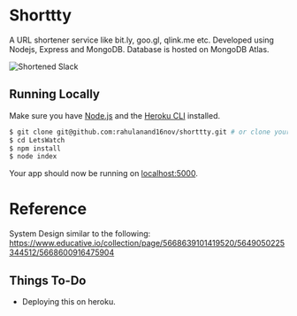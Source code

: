 # Shorttty
A URL shortener service like bit.ly, goo.gl, qlink.me etc. Developed using Nodejs, Express and MongoDB. Database is hosted on MongoDB Atlas.

![Shortened Slack](https://i.gyazo.com/eafcb18c05326f79578e32059baebe2a.png)

## Running Locally

Make sure you have [Node.js](http://nodejs.org/) and the [Heroku CLI](https://cli.heroku.com/) installed.

```sh
$ git clone git@github.com:rahulanand16nov/shorttty.git # or clone your own fork
$ cd LetsWatch 
$ npm install
$ node index
```
Your app should now be running on [localhost:5000](http://localhost:5000/).

# Reference
System Design similar to the following:
https://www.educative.io/collection/page/5668639101419520/5649050225344512/5668600916475904

## Things To-Do
* Deploying this on heroku.
